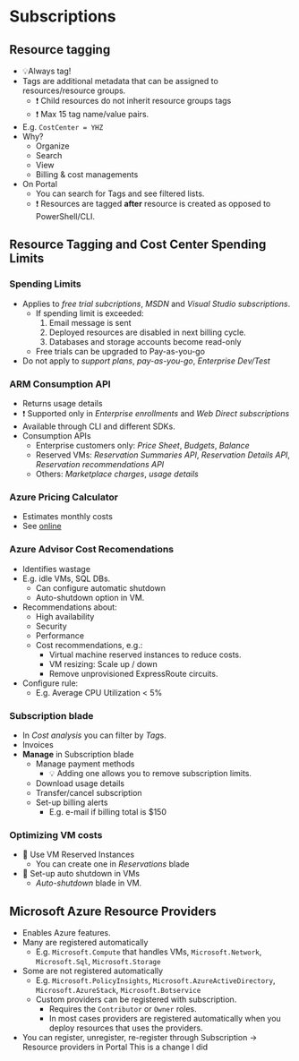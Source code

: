 # Subscriptions

## Resource tagging

- 💡Always tag!
- Tags are additional metadata that can be assigned to resources/resource groups.
  - ❗ Child resources do not inherit resource groups tags
  - ❗ Max 15 tag name/value pairs.
- E.g. `CostCenter = YHZ`
- Why?
  - Organize
  - Search
  - View
  - Billing & cost managements
- On Portal
  - You can search for Tags and see filtered lists.
  - ❗ Resources are tagged **after** resource is created as opposed to PowerShell/CLI.

## Resource Tagging and Cost Center Spending Limits

### Spending Limits

- Applies to *free trial subcriptions*, *MSDN* and *Visual Studio subscriptions*.
  - If spending limit is exceeded:
    1. Email message is sent
    2. Deployed resources are disabled in next billing cycle.
    3. Databases and storage accounts become read-only
  - Free trials can be upgraded to Pay-as-you-go
- Do not apply to *support plans*, *pay-as-you-go*, *Enterprise Dev/Test*

### ARM Consumption API

- Returns usage details
- ❗ Supported only in *Enterprise enrollments* and *Web Direct subscriptions*
- Available through CLI and different SDKs.
- Consumption APIs
  - Enterprise customers only: *Price Sheet*, *Budgets*, *Balance*
  - Reserved VMs: *Reservation Summaries API*, *Reservation Details API*, *Reservation recommendations API*
  - Others: *Marketplace charges*, *usage details*

### Azure Pricing Calculator

- Estimates monthly costs
- See [online](https://azure.microsoft.com/en-us/pricing/calculator/)

### Azure Advisor Cost Recomendations

- Identifies wastage
- E.g. idle VMs, SQL DBs.
  - Can configure automatic shutdown
  - Auto-shutdown option in VM.
- Recommendations about:
  - High availability
  - Security
  - Performance
  - Cost recommendations, e.g.:
    - Virtual machine reserved instances to reduce costs.
    - VM resizing: Scale up / down
    - Remove unprovisioned ExpressRoute circuits.
- Configure rule:
  - E.g. Average CPU Utilization < 5%

### Subscription blade

- In *Cost analysis* you can filter by *Tag*s.
- Invoices
- **Manage** in Subscription blade
  - Manage payment methods
    - 💡 Adding one allows you to remove subscription limits.
  - Download usage details
  - Transfer/cancel subscription
  - Set-up billing alerts
    - E.g. e-mail if billing total is $150

### Optimizing VM costs

- 📝 Use VM Reserved Instances
  - You can create one in *Reservations* blade
- 📝 Set-up auto shutdown in VMs
  - *Auto-shutdown* blade in VM.

## Microsoft Azure Resource Providers

- Enables Azure features.
- Many are registered automatically
  - E.g. `Microsoft.Compute` that handles VMs, `Microsoft.Network`, `Microsoft.Sql`, `Microsoft.Storage`
- Some are not registered automatically
  - E.g. `Microsoft.PolicyInsights`, `Microsoft.AzureActiveDirectory`, `Microsoft.AzureStack`, `Microsoft.Botservice`
  - Custom providers can be registered with subscription.
    - Requires the `Contributor` or `Owner` roles.
    - In most cases providers are registered automatically when you deploy resources that uses the providers.
- You can register, unregister, re-register through Subscription → Resource providers in Portal
This is a change I did
